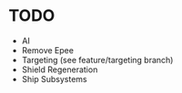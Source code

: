 TODO
====

- AI
- Remove Epee
- Targeting (see feature/targeting branch)
- Shield Regeneration
- Ship Subsystems